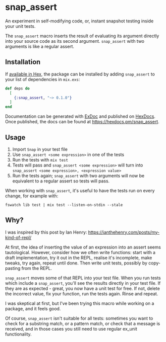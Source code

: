 # snap_assert

An experiment in self-modifying code, or, instant snapshot testing inside your unit tests.

The `snap_assert` macro inserts the result of evaluating its argument directly into your source code as its second argument.
`snap_assert` with two arguments is like a regular assert.

## Installation

If [available in Hex](https://hex.pm/docs/publish), the package can be installed
by adding `snap_assert` to your list of dependencies in `mix.exs`:

```elixir
def deps do
  [
    {:snap_assert, "~> 0.1.0"}
  ]
end
```

Documentation can be generated with [ExDoc](https://github.com/elixir-lang/ex_doc)
and published on [HexDocs](https://hexdocs.pm). Once published, the docs can
be found at <https://hexdocs.pm/snap_assert>.

## Usage 

1. Import `Snap` in your test file
2. Use `snap_assert <some expression>` in one of the tests
3. Run the tests with `mix test`
4. Tests will pass and `snap_assert <some expression>` will turn into `snap_assert <some expression>, <expression value>`
5. Run the tests again; `snap_assert` with two arguments will now be equivalent to a regular assert so tests will pass. 

When working with `snap_assert`, it's useful to have the tests run on every change, for example with:

```
fswatch lib test | mix test --listen-on-stdin --stale
```

## Why?

I was inspired by this post by Ian Henry: https://ianthehenry.com/posts/my-kind-of-repl/

At first, the idea of inserting the value of an expression into an assert seems tautological. 
However, consider how we often write functions: start with a draft implementation, try it out in the REPL,
realise it's incomplete, make tweaks, try again, repeat until done. Then write unit tests, possibly 
by copy-pasting from the REPL. 

`snap_assert` moves some of that REPL into your test file. When you run tests which include a `snap_assert`, 
you'll see the results directly in your test file. If they are as expected - great, you now have a unit test
for free. If not, delete the incorrect value, fix your function, run the tests again. Rinse and repeat. 

I was skeptical at first, but I've been trying this macro while working on a package, and it feels good. 

Of course, `snap_assert` isn't suitable for all tests: sometimes you want to check for a substring match, or a pattern match, 
or check that a message is received, and in those cases you still need to use regular ex_unit functionality. 

